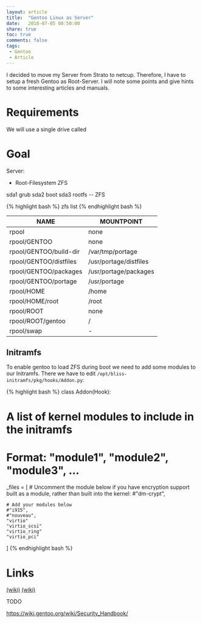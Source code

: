 ```yaml
---
layout: article
title:  "Gentoo Linux as Server"
date:   2018-07-05 08:50:00
share: true
toc: true
comments: false
tags:
 - Gentoo
 - Article
---
```


I decided to move my Server from Strato to netcup. Therefore, I have to setup a fresh Gentoo as Root-Server. I will note some points and give hints to some interesting articles and manuals. 

# Requirements 
We will use a single drive called 


# Goal
Server:
-	Root-Filesystem ZFS




sda1 grub
sda2 boot
sda3 rootfs -- ZFS


{% highlight bash %}
zfs list
{% endhighlight bash %}

| NAME | MOUNTPOINT |
|---|---|
| rpool   | none 
| rpool/GENTOO    | none |
| rpool/GENTOO/build-dir   | /var/tmp/portage |
| rpool/GENTOO/distfiles | /usr/portage/distfiles |
| rpool/GENTOO/packages | /usr/portage/packages |
| rpool/GENTOO/portage | /usr/portage |
| rpool/HOME | /home |
| rpool/HOME/root | /root |
| rpool/ROOT         | none |
| rpool/ROOT/gentoo  | / |
| rpool/swap         | - |


## Initramfs

To enable gentoo to load ZFS during boot we need to add some modules to our Initramfs. There we have to edit
`/opt/bliss-initramfs/pkg/hooks/Addon.py`:

{% highlight bash %}
class Addon(Hook):
  # A list of kernel modules to include in the initramfs
  # Format: "module1", "module2", "module3", ...
  _files = [
    # Uncomment the module below if you have encryption support built as a module, rather than built into the kernel:
    #"dm-crypt",

    # Add your modules below
    #"i915",
    #"nouveau",
    "virtio"
    "virtio_scsi"
    "virtio_ring"
    "virtio_pci"
  ]
{% endhighlight bash %}


# Links
[(wiki)](https://wiki.gentoo.org/wiki/User:Fearedbliss/Installing_Gentoo_Linux_On_ZFS)
[(wiki)](https://github.com/fearedbliss/bliss-initramfs)




TODO

https://wiki.gentoo.org/wiki/Security_Handbook/


